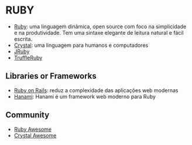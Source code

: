 # RUBY

- [Ruby](https://www.ruby-lang.org/ 'Ruby'): uma linguagem dinâmica, open source com foco na simplicidade e na produtividade. Tem uma sintaxe elegante de leitura natural e fácil escrita.
- [Crystal](https://crystal-lang.org/ 'Crystal'): uma linguagem para humanos e computadores
- [JRuby](https://www.jruby.org/ 'JRuby')
- [TruffleRuby](https://www.graalvm.org/ruby/ 'TruffleRuby')

## Libraries or Frameworks

- [Ruby on Rails](https://rubyonrails.org/ 'Ruby on Rails'): reduz a complexidade das aplicações web modernas
- [Hanami](https://hanamirb.org/ 'Hanami'): Hanami é um framework web moderno para Ruby

## Community

- [Ruby Awesome](https://github.com/markets/awesome-ruby 'Ruby Awesome')
- [Crystal Awesome](https://github.com/veelenga/awesome-crystal 'Crystal Awesome')
